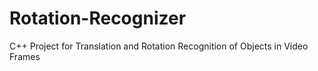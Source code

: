 Rotation-Recognizer
===================

C++ Project for Translation and Rotation Recognition of Objects in Video Frames
